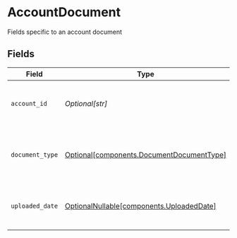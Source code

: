 # AccountDocument

Fields specific to an account document


## Fields

| Field                                                                                        | Type                                                                                         | Required                                                                                     | Description                                                                                  | Example                                                                                      |
| -------------------------------------------------------------------------------------------- | -------------------------------------------------------------------------------------------- | -------------------------------------------------------------------------------------------- | -------------------------------------------------------------------------------------------- | -------------------------------------------------------------------------------------------- |
| `account_id`                                                                                 | *Optional[str]*                                                                              | :heavy_minus_sign:                                                                           | Identifies the account relevant to the document                                              | 01HCZ4ZE2248BR4SC6DE5KFF8S                                                                   |
| `document_type`                                                                              | [Optional[components.DocumentDocumentType]](../../models/components/documentdocumenttype.md) | :heavy_minus_sign:                                                                           | Describes the contents of a document and how it is used                                      | FDIC_SWEEP_PROGRAM_AGREEMENT                                                                 |
| `uploaded_date`                                                                              | [OptionalNullable[components.UploadedDate]](../../models/components/uploadeddate.md)         | :heavy_minus_sign:                                                                           | Date that the document was uploaded                                                          |                                                                                              |
